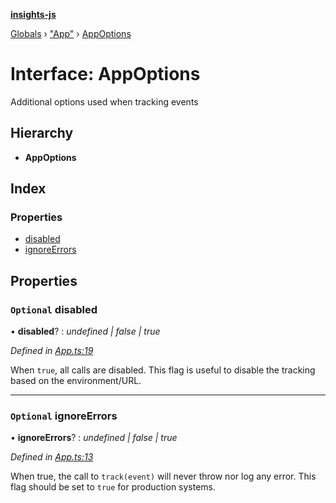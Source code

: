 **[insights-js](../README.md)**

[Globals](../globals.md) › [&quot;App&quot;](../modules/_app_.md) › [AppOptions](_app_.appoptions.md)

# Interface: AppOptions

Additional options used when tracking events

## Hierarchy

* **AppOptions**

## Index

### Properties

* [disabled](_app_.appoptions.md#optional-disabled)
* [ignoreErrors](_app_.appoptions.md#optional-ignoreerrors)

## Properties

### `Optional` disabled

• **disabled**? : *undefined | false | true*

*Defined in [App.ts:19](https://github.com/getinsights/insights-js/blob/f3c18cb/src/App.ts#L19)*

When `true`, all calls are disabled.
This flag is useful to disable the tracking based on the environment/URL.

___

### `Optional` ignoreErrors

• **ignoreErrors**? : *undefined | false | true*

*Defined in [App.ts:13](https://github.com/getinsights/insights-js/blob/f3c18cb/src/App.ts#L13)*

When true, the call to `track(event)` will never throw nor log any error.
This flag should be set to `true` for production systems.